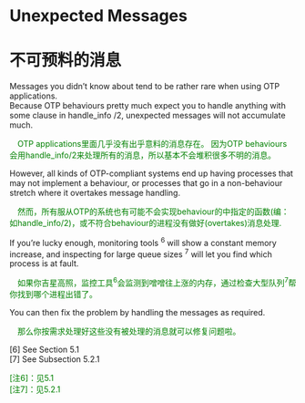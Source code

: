 # Unexpected Messages
# 不可预料的消息
Messages you didn’t know about tend to be rather rare when using OTP applications.<br>
Because OTP behaviours pretty much expect you to handle anything with some clause in handle_info /2, unexpected messages will not accumulate much.
<p></p> <font color="green">
&emsp;OTP applications里面几乎没有出乎意料的消息存在。
因为OTP behaviours 会用handle_info/2来处理所有的消息，所以基本不会堆积很多不明的消息。
</font> <p></p>
However, all kinds of OTP-compliant systems end up having processes that may not implement a behaviour, or processes that go in a non-behaviour stretch where it overtakes message handling.
<p></p> <font color="green">
&emsp;然而，所有服从OTP的系统也有可能不会实现behaviour的中指定的函数(编：如handle_info/2)，或不符合behaviour的进程没有做好(overtakes)消息处理.
</font> <p></p>
If you’re lucky enough, monitoring tools <sup>6</sup> will show a constant memory increase, and inspecting for large queue sizes <sup>7</sup> will let you find which process is at fault.
<p></p> <font color="green">
&emsp;如果你吉星高照，监控工具<sup>6</sup>会监测到噌噌往上涨的内存，通过检查大型队列<sup>7</sup>帮你找到哪个进程出错了。
</font> <p></p>
You can then fix the problem by handling the messages as required.
<p></p> <font color="green">
&emsp;那么你按需求处理好这些没有被处理的消息就可以修复问题啦。
</font> <p></p>

[6] See Section 5.1 <br>
[7] See Subsection 5.2.1 <br>
<p></p> <font color="green">

[注6]：见5.1<br>
[注7]：见5.2.1
</font> <p></p>
